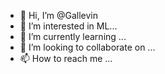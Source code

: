 - 👋 Hi, I’m @Gallevin
- 👀 I’m interested in ML...
- 🌱 I’m currently learning ...
- 💞️ I’m looking to collaborate on ...
- 📫 How to reach me ...

<!---
Gallevin/Gallevin is a ✨ special ✨ repository because its `README.md` (this file) appears on your GitHub profile.
You can click the Preview link to take a look at your changes.
--->
